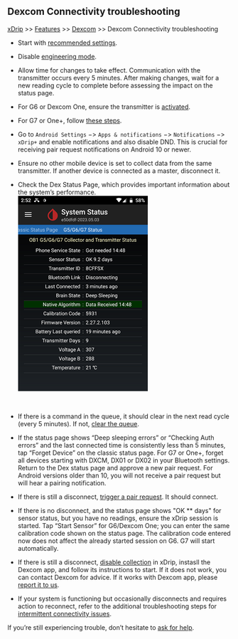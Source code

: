 ## Dexcom Connectivity troubleshooting
[xDrip](../README.md) >> [Features](Features_page.md) >> [Dexcom](./Dexcom_page.md) >> Dexcom Connectivity troubleshooting  
  
* Start with [recommended settings](./G6-Recommended-Settings.md).  
  
* Disable [engineering mode](./Engineering-Mode.md).  
  
* Allow time for changes to take effect.  Communication with the transmitter occurs every 5 minutes.  After making changes, wait for a new reading cycle to complete before assessing the impact on the status page.  
  
* For G6 or Dexcom One, ensure the transmitter is [activated](./Dexcom/NewG6TX_Activation.md).  

* For G7 or One+, follow [these steps](./Dexcom/G7.md).  
  
* Go to `Android Settings` &#8722;> `Apps & notifications` &#8722;> `Notifications` &#8722;> `xDrip+` and enable notifications and also disable DND.  This is crucial for receiving pair request notifications on Android 10 or newer.  
  
* Ensure no other mobile device is set to collect data from the same transmitter. If another device is connected as a master, disconnect it.  
  
* Check the Dex Status Page, which provides important information about the system’s performance.  
![](./images/system-status-pg.png)  
<br/>  
  
* If there is a command in the queue, it should clear in the next read cycle (every 5 minutes). If not, [clear the queue](./Clear-queue.md).  
  
* If the status page shows “Deep sleeping errors” or “Checking Auth errors” and the last connected time is consistently less than 5 minutes, tap “Forget Device” on the classic status page.  For G7 or One+, forget all devices starting with DXCM, DX01 or DX02 in your Bluetooth settings.  
Return to the Dex status page and approve a new pair request. For Android versions older than 10, you will not receive a pair request but will hear a pairing notification.  
  
* If there is still a disconnect, [trigger a pair request](./MissedPairRequest.md).  It should connect.  
  
* If  there is no disconnect, and the status page shows "OK \*\* days" for sensor status, but you have no readings, ensure the xDrip session is started.  Tap “Start Sensor” for G6/Dexcom One; you can enter the same calibration code shown on the status page. The calibration code entered now does not affect the already started session on G6.  G7 will start automatically.  
  
* If there is still a disconnect, [disable collection](./Stop-xDrip.md) in xDrip, instasll the Dexcom app, and follow its instructions to start.  If it does not work, you can contact Dexcom for advice.  If it works with Dexcom app, please [report it to us](./Contact.md).  
  
* If your system is functioning but occasionally disconnects and requires action to reconnect, refer to the additional troubleshooting steps for [intermittent connectivity issues](./Intermittent.md).  
  
If you’re still experiencing trouble, don’t hesitate to [ask for help](./Contact.md).  
  
  
